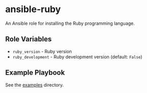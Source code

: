 # ansible-ruby

An Ansible role for installing the Ruby programming language.

## Role Variables

- `ruby_version` - Ruby version
- `ruby_development` - Ruby development version (default: `False`)

## Example Playbook

See the [examples](./examples/) directory.
